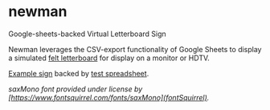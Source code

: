 # newman
Google-sheets-backed Virtual Letterboard Sign

Newman leverages the CSV-export functionality of Google Sheets to display a simulated [felt letterboard](https://www.google.com/search?q=felt+letterboard&client=safari&rls=en&source=lnms&tbm=isch&sa=X&ved=0ahUKEwixnsjdjfbWAhVJ0GMKHQT4Am4Q_AUICygC&biw=1017&bih=620) for display on a monitor or HDTV.

[Example sign](http://newman.surge.sh) backed by [test spreadsheet](https://docs.google.com/spreadsheets/d/1pDkyguANSUxDf3EVq42I6qiNyWRhbNNA3i8i9A1XUfU/edit#gid=0). 

*saxMono font provided under license by [https://www.fontsquirrel.com/fonts/saxMono](fontSquirrel).*